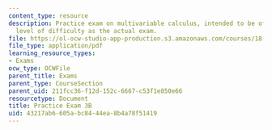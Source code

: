 ```yaml
---
content_type: resource
description: Practice exam on multivariable calculus, intended to be of the same general
  level of difficulty as the actual exam.
file: https://ol-ocw-studio-app-production.s3.amazonaws.com/courses/18-02-multivariable-calculus-fall-2007/43217ab6605abc8444ea8b4a78f51419_prac3b.pdf
file_type: application/pdf
learning_resource_types:
- Exams
ocw_type: OCWFile
parent_title: Exams
parent_type: CourseSection
parent_uid: 211fcc36-f12d-152c-6667-c53f1e850e66
resourcetype: Document
title: Practice Exam 3B
uid: 43217ab6-605a-bc84-44ea-8b4a78f51419
---
```

